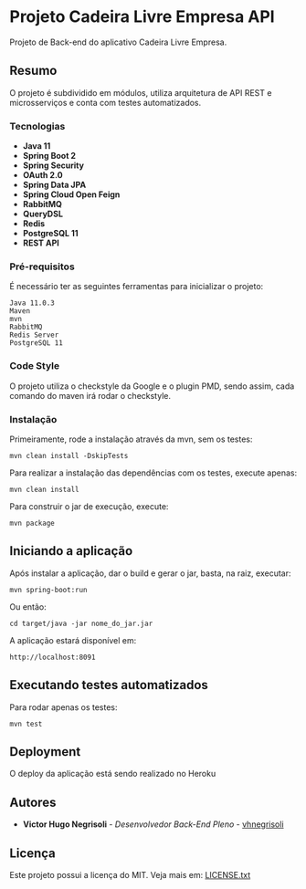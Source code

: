 # Projeto Cadeira Livre Empresa API

Projeto de Back-end do aplicativo Cadeira Livre Empresa.

## Resumo

O projeto é subdividido em módulos, utiliza arquitetura de API REST e microsserviços e conta com testes automatizados.

### Tecnologias

* **Java 11**
* **Spring Boot 2**
* **Spring Security**
* **OAuth 2.0**
* **Spring Data JPA**
* **Spring Cloud Open Feign**
* **RabbitMQ**
* **QueryDSL**
* **Redis**
* **PostgreSQL 11**
* **REST API**

### Pré-requisitos

É necessário ter as seguintes ferramentas para inicializar o projeto:

```
Java 11.0.3
Maven
mvn
RabbitMQ
Redis Server
PostgreSQL 11
```

### Code Style

O projeto utiliza o checkstyle da Google e o plugin PMD, sendo assim, cada comando do maven irá rodar o checkstyle.

### Instalação

Primeiramente, rode a instalação através da mvn, sem os testes:

```
mvn clean install -DskipTests
```

Para realizar a instalação das dependências com os testes, execute apenas:

```
mvn clean install
```

Para construir o jar de execução, execute:

```
mvn package
```

## Iniciando a aplicação

Após instalar a aplicação, dar o build e gerar o jar, basta, na raiz, executar:

```
mvn spring-boot:run
```

Ou então:

```
cd target/java -jar nome_do_jar.jar
```

A aplicação estará disponível em:

```
http://localhost:8091
```

## Executando testes automatizados

Para rodar apenas os testes:

```
mvn test
```

## Deployment

O deploy da aplicação está sendo realizado no Heroku

## Autores

* **Victor Hugo Negrisoli** - *Desenvolvedor Back-End Pleno* - [vhnegrisoli](https://github.com/vhnegrisoli)

## Licença

Este projeto possui a licença do MIT. Veja mais em: [LICENSE.txt](LICENSE.txt)

